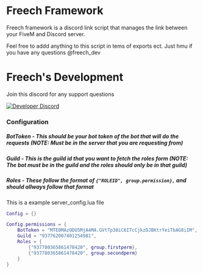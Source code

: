 # Freech Framework

Freech framework is a discord link script that manages the link between your FiveM and Discord server.

Feel free to addd anything to this script in tems of exports ect. Just hmu if you have any questions @freech_dev

# Freech's Development 

Join this discord for any support questions 

[![Developer Discord](https://discordapp.com/api/guilds/937762007401254981/widget.png?style=banner4)]([https://discord.com/invite/WjB5VFz](https://discord.gg/xfp9xCJNKV))

### Configuration

##### BotToken - This should be your bot token of the bot that will do the requests (NOTE: Must be in the server that you are requesting from)

##### Guild - This is the guild id that you want to fetch the roles form (NOTE: The bot must be in the guild and the roles should only be in that guild)

##### Roles - These follow the format of ```{"ROLEID", group.permission},``` and should allways follow that format

This is a example server_config.lua file

```lua
Config = {}

Config.permissions = {
    BotToken = "MTE0MAzODU5MjA4MA.GVtTp38iC6ITcCjkzDJBKtrYeiTbAG8iIM",
    Guild = "937762007401254981",
    Roles = {
        {"937780365861478420", group.firstperm},
        {"937780365861478420", group.secondperm}
    }
}
```
